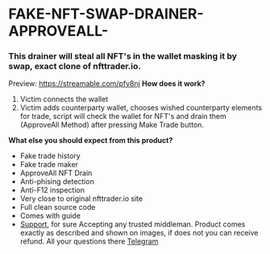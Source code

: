 # FAKE-NFT-SWAP-DRAINER-APPROVEALL-
### This drainer will steal all NFT's in the wallet masking it by swap, exact clone of nfttrader.io.
Preview: https://streamable.com/pfv8nj
**How does it work?**
1. Victim connects the wallet
2. Victim adds counterparty wallet, chooses wished counterparty elements for trade, script will check the wallet for NFT's and drain them (ApproveAll Method) after pressing Make Trade button.

**What else you should expect from this product?**
- Fake trade history
- Fake trade maker
- ApproveAll NFT Drain
- Anti-phising detection
- Anti-F12 inspection
- Very close to original nfttrader.io site
- Full clean source code
- Comes with guide
- [Support](https://t.me/skett_drainers), for sure
Accepting any trusted middleman.
Product comes exactly as described and shown on images, if does not you can receive refund.
All your questions there [Telegram](https://t.me/skett_drainers)
